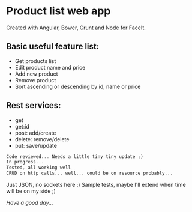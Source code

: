 # Product list web app

Created with Angular, Bower, Grunt and Node for FaceIt.

## Basic useful feature list:

 * Get products list
 * Edit product name and price
 * Add new product
 * Remove product 
 * Sort ascending or descending by id, name or price


## Rest services:

 * get
 * get:id
 * post: add/create
 * delete: remove/delete
 * put: save/update


```javascript
Code reviewed... Needs a little tiny tiny update ;)
In progress...
Tested, all working well
CRUD on http calls... well... could be on resource probably...
```

Just JSON, no sockets here :)
Sample tests, maybe I'll extend when time will be on my side ;)

*Have a good day...*
